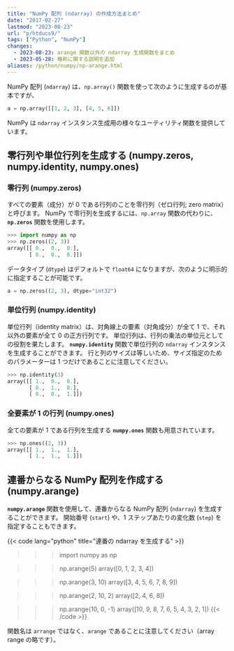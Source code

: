 ```yaml
---
title: "NumPy 配列 (ndarray) の作成方法まとめ"
date: "2017-02-27"
lastmod: "2023-08-23"
url: "p/htducs9/"
tags: ["Python", "NumPy"]
changes:
  - 2023-08-23: arange 関数以外の ndarray 生成関数をまとめ
  - 2023-05-28: 略称に関する説明を追加
aliases: /python/numpy/np-arange.html
---
```


NumPy 配列 (`ndarray`) は、`np.array()` 関数を使って次のように生成するのが基本ですが、

```python
a = np.array([[1, 2, 3], [4, 5, 6]])
```

NumPy は `ndarray` インスタンス生成用の様々なユーティリティ関数を提供しています。


零行列や単位行列を生成する (numpy.zeros, numpy.identity, numpy.ones)
----

### 零行列 (numpy.zeros)

すべての要素（成分）が 0 である行列のことを零行列（ゼロ行列; zero matrix）と呼びます。
NumPy で零行列を生成するには、`np.array` 関数の代わりに、__`np.zeros`__ 関数を使用します。

```python
>>> import numpy as np
>>> np.zeros((2, 3))
array([[ 0.,  0.,  0.],
       [ 0.,  0.,  0.]])
```

データタイプ (`dtype`) はデフォルトで `float64` になりますが、次のように明示的に指定することが可能です。

```python
a = np.zeros((2, 3), dtype="int32")
```

### 単位行列 (numpy.identity)

単位行列（identity matrix）は、対角線上の要素（対角成分）が全て 1 で、それ以外の要素が全て 0 の正方行列です。
単位行列は、行列の乗法の単位元としての役割を果たします。
__`numpy.identity`__ 関数で単位行列の `ndarray` インスタンスを生成することができます。
行と列のサイズは等しいため、サイズ指定のためのパラメーターは 1 つだけであることに注意してください。

```python
>>> np.identity(3)
array([[ 1.,  0.,  0.],
       [ 0.,  1.,  0.],
       [ 0.,  0.,  1.]])
```

### 全要素が 1 の行列 (numpy.ones)

全ての要素が 1 である行列を生成する __`numpy.ones`__ 関数も用意されています。

```python
>>> np.ones((2, 3))
array([[ 1.,  1.,  1.],
       [ 1.,  1.,  1.]])
```


連番からなる NumPy 配列を作成する (numpy.arange)
----

__`numpy.arange`__ 関数を使用して、連番からなる NumPy 配列 (`ndarray`) を生成することができます。
開始番号 (`start`) や、1 ステップあたりの変化数 (`step`) を指定することもできます。

{{< code lang="python" title="連番の ndarray を生成する" >}}
>>> import numpy as np

>>> np.arange(5)
array([0, 1, 2, 3, 4])

>>> np.arange(3, 10)
array([3, 4, 5, 6, 7, 8, 9])

>>> np.arange(2, 10, 2)
array([2, 4, 6, 8])

>>> np.arange(10, 0, -1)
array([10,  9,  8,  7,  6,  5,  4,  3,  2,  1])
{{< /code >}}

関数名は `arrange` ではなく、`arange` であることに注意してください（array range の略です）。

